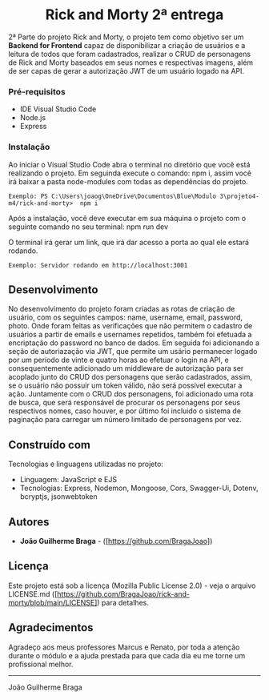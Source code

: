 <h1 align="center"> Rick and Morty 2ª entrega </h1>

2ª Parte do projeto Rick and Morty, o projeto tem como objetivo ser um **Backend for Frontend** capaz de disponibilizar a criação de usuários e a leitura de todos que foram cadastrados, realizar o CRUD de personagens de Rick and Morty baseados em seus nomes e respectivas imagens, além de ser capas de gerar a autorização JWT de um usuário logado na API.

### Pré-requisitos

* IDE Visual Studio Code
* Node.js
* Express


### Instalação

Ao iniciar o Visual Studio Code abra o terminal no diretório que você está realizando o projeto.
Em seguinda execute o comando: npm i, assim você irá baixar a pasta node-modules com todas as dependências do projeto.

```
Exemplo: PS C:\Users\joaog\OneDrive\Documentos\Blue\Modulo 3\projeto4-m4/rick-and-morty>  npm i
``` 

Após a instalação, você deve executar em sua máquina o projeto com o seguinte comando no seu terminal: npm run dev


O terminal irá gerar um link, que irá dar acesso a porta ao qual ele estará rodando.

```
Exemplo: Servidor rodando em http://localhost:3001
```

## Desenvolvimento

No desenvolvimento do projeto foram criadas as rotas de criação de usuário, com os seguintes campos: name, username, email, password, photo. Onde foram feitas as verificações que não permitem o cadastro de usuários a partir de emails e usernames repetidos, também foi efetuada a encriptação do password no banco de dados. Em seguida foi adicionando a seção de autoriazação via JWT, que permite um usário permanecer logado por um período de vinte e quatro horas ao efetuar o login na API, e consequentemente adicionado um middleware de autorização para ser acoplado junto do CRUD dos personagens que serão cadastrados, assim, se o usuário não possuir um token válido, não será possível executar a ação. Juntamente com o CRUD dos personagens, foi adicionado uma rota de busca, que será responsável de procurar os personagens por seus respectivos nomes, caso houver, e por último foi incluido o sistema de paginação para carregar um número limitado de personagens por vez.

## Construído com

Tecnologias e linguagens utilizadas no projeto:

* Linguagem: JavaScript e EJS
* Tecnologias: Express, Nodemon, Mongoose, Cors, Swagger-Ui, Dotenv, bcryptjs, jsonwebtoken

## Autores

* **João Guilherme Braga** - ([https://github.com/BragaJoao])

## Licença

Este projeto está sob a licença (Mozilla Public License 2.0) - veja o arquivo LICENSE.md ([https://github.com/BragaJoao/rick-and-morty/blob/main/LICENSE]) para detalhes.

## Agradecimentos

Agradeço aos meus professores Marcus e Renato, por toda a atenção durante o módulo e a ajuda prestada para que cada dia eu me torne um profissional melhor.

---
João Guilherme Braga

